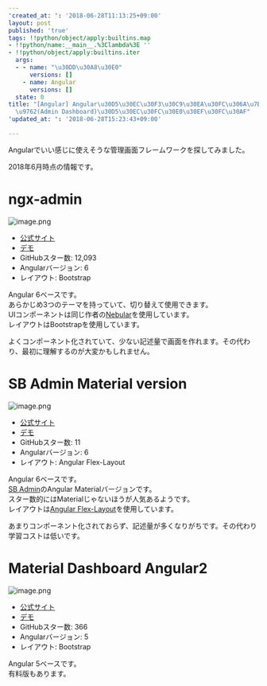 ```yaml
---
'created_at: ': '2018-06-28T11:13:25+09:00'
layout: post
published: 'true'
tags: !!python/object/apply:builtins.map
- !!python/name:__main__.%3Clambda%3E ''
- !!python/object/apply:builtins.iter
  args:
  - - name: "\u30DD\u30A8\u30E0"
      versions: []
    - name: Angular
      versions: []
  state: 0
title: "[Angular] Angular\u30D5\u30EC\u30F3\u30C9\u30EA\u30FC\u306A\u7BA1\u7406\u753B\
  \u9762(Admin Dashboard)\u30D5\u30EC\u30FC\u30E0\u30EF\u30FC\u30AF"
'updated_at: ': '2018-06-28T15:23:43+09:00'

---
```

Angularでいい感じに使えそうな管理画面フレームワークを探してみました。  
  
2018年6月時点の情報です。  
  
# ngx-admin  
  
![image.png](/assets/images/160d429d-453e-4130-1b2d-00565a8fecf2.png)  
  
  
* [公式サイト](https://github.com/akveo/ngx-admin)  
* [デモ](http://akveo.com/ngx-admin/#/pages/dashboard)  
* GitHubスター数: 12,093  
* Angularバージョン: 6  
* レイアウト: Bootstrap  
  
Angular 6ベースです。  
あらかじめ3つのテーマを持っていて、切り替えて使用できます。  
UIコンポーネントは同じ作者の[Nebular](https://github.com/akveo/nebular)を使用しています。  
レイアウトはBootstrapを使用しています。  
  
よくコンポーネント化されていて、少ない記述量で画面を作れます。その代わり、最初に理解するのが大変かもしれません。  
  
  
# SB Admin Material version  
  
![image.png](/assets/images/7fc60758-77be-1a16-627c-d6c6311b01df.png)  
  
  
* [公式サイト](https://github.com/start-javascript/sb-admin-material)  
* [デモ](https://rawgit.com/start-javascript/sb-admin-material/master/dist/login)  
* GitHubスター数: 11  
* Angularバージョン: 6  
* レイアウト: Angular Flex-Layout  
   
Angular 6ベースです。  
[SB Admin](https://github.com/start-angular/SB-Admin-BS4-Angular-6)のAngular Materialバージョンです。  
スター数的にはMaterialじゃないほうが人気あるようです。  
レイアウトは[Angular Flex-Layout](https://github.com/angular/flex-layout)を使用しています。  
  
あまりコンポーネント化されておらず、記述量が多くなりがちです。その代わり学習コストは低いです。  
  
  
# Material Dashboard Angular2  
  
![image.png](/assets/images/42b8e98c-8a1c-a39b-4055-24021fe4face.png)  
  
* [公式サイト](https://github.com/creativetimofficial/material-dashboard-angular2)  
* [デモ](https://demos.creative-tim.com/material-dashboard-angular2/dashboard)  
* GitHubスター数: 366  
* Angularバージョン: 5  
* レイアウト: Bootstrap  
  
Angular 5ベースです。  
有料版もあります。  
  
  
  
  
  
  
  
